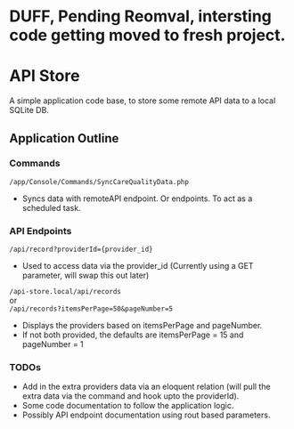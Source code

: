 # DUFF, Pending Reomval, intersting code getting moved to fresh project.
# API Store

A simple application code base, to store some remote API data to a local SQLite DB.

## Application Outline

### Commands

``/app/Console/Commands/SyncCareQualityData.php``

* Syncs data with remoteAPI endpoint. Or endpoints. To act as a scheduled task.

### API Endpoints

```/api/record?providerId={provider_id}```

* Used to access data via the provider_id (Currently using a GET parameter, will swap this out later)

```/api-store.local/api/records```  
or  
```/api/records?itemsPerPage=50&pageNumber=5```

* Displays the providers based on itemsPerPage and pageNumber.
* If not both provided, the defaults are itemsPerPage = 15 and pageNumber = 1

### TODOs

* Add in the extra providers data via an eloquent relation (will pull the extra data via the command and hook upto the providerId).
* Some code documentation to follow the application logic.
* Possibly API endpoint documentation using rout based parameters.
